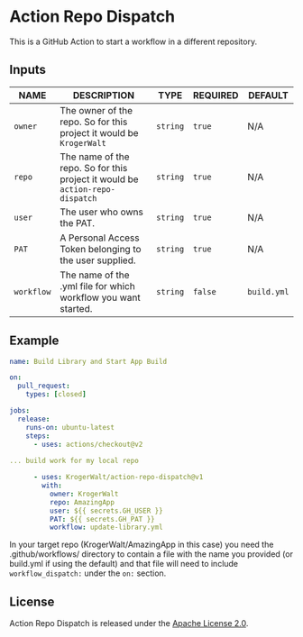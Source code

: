 # Action Repo Dispatch

This is a GitHub Action to start a workflow in a different repository.

## Inputs

|   NAME    |                            DESCRIPTION                                       |   TYPE   | REQUIRED |   DEFAULT   |
|-----------|------------------------------------------------------------------------------|----------|----------|-------------|
| `owner`   | The owner of the repo. So for this project it would be `KrogerWalt`          | `string` | `true`   | N/A         |
| `repo`    | The name of the repo. So for this project it would be `action-repo-dispatch` | `string` | `true`   | N/A         |
| `user`    | The user who owns the PAT.                                                   | `string` | `true`   | N/A         |
| `PAT`     | A Personal Access Token belonging to the user supplied.                      | `string` | `true`   | N/A         |
| `workflow` | The name of the .yml file for which workflow you want started.                 | `string` | `false`  | `build.yml` |


## Example

```yaml
name: Build Library and Start App Build

on:
  pull_request:
    types: [closed]

jobs:
  release:
    runs-on: ubuntu-latest
    steps:
      - uses: actions/checkout@v2
      
... build work for my local repo

      - uses: KrogerWalt/action-repo-dispatch@v1
        with:
          owner: KrogerWalt
          repo: AmazingApp
          user: ${{ secrets.GH_USER }}
          PAT: ${{ secrets.GH_PAT }}
          workflow: update-library.yml

```

In your target repo (KrogerWalt/AmazingApp in this case) you need the 
.github/workflows/ directory to contain a file with the name you provided
(or build.yml if using the default) and that file will need to include 
`workflow_dispatch:` under the `on:` section.

## License

Action Repo Dispatch is released under the [Apache License 2.0](./LICENSE).
